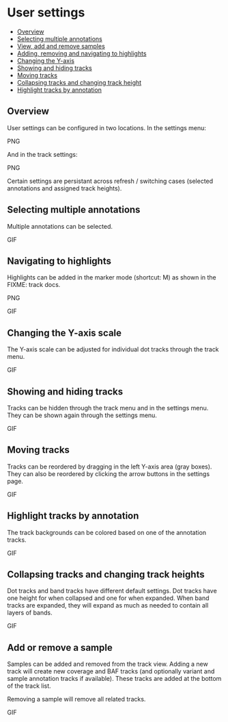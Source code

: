 # User settings

 * [Overview](#overview)
 * [Selecting multiple annotations](#selecting-multiple-annotations)
 * [View, add and remove samples](#view-add-and-remove-samples)
 * [Adding, removing and navigating to highlights](#adding-removing-and-navigating-to-highlights)
 * [Changing the Y-axis](#changing-the-y-axis)
 * [Showing and hiding tracks](#showing-and-hiding-tracks)
 * [Moving tracks](#moving-tracks)
 * [Collapsing tracks and changing track height](#collapsing-tracks-and-changing-track-heights)
 * [Highlight tracks by annotation](#highlight-tracks-by-annotation)

## Overview

User settings can be configured in two locations. In the settings menu:

PNG

And in the track settings:

PNG

Certain settings are persistant across refresh / switching cases (selected annotations and assigned track heights).

## Selecting multiple annotations

Multiple annotations can be selected.

GIF

## Navigating to highlights

Highlights can be added in the marker mode (shortcut: M) as shown in the FIXME: track docs.

PNG

GIF

## Changing the Y-axis scale

The Y-axis scale can be adjusted for individual dot tracks through the track menu.

GIF

## Showing and hiding tracks

Tracks can be hidden through the track menu and in the settings menu. They can be shown again through the settings menu.

GIF

## Moving tracks

Tracks can be reordered by dragging in the left Y-axis area (gray boxes). They can also be reordered by clicking the arrow buttons in the settings page.

GIF

## Highlight tracks by annotation

The track backgrounds can be colored based on one of the annotation tracks.

GIF

## Collapsing tracks and changing track heights

Dot tracks and band tracks have different default settings. Dot tracks have one height for when collapsed and one for when expanded. When band tracks are expanded, they will expand as much as needed to contain all layers of bands.

GIF

## Add or remove a sample

Samples can be added and removed from the track view. Adding a new track will create new coverage and BAF tracks (and optionally variant and sample annotation tracks if available). These tracks are added at the bottom of the track list.

Removing a sample will remove all related tracks.

GIF

